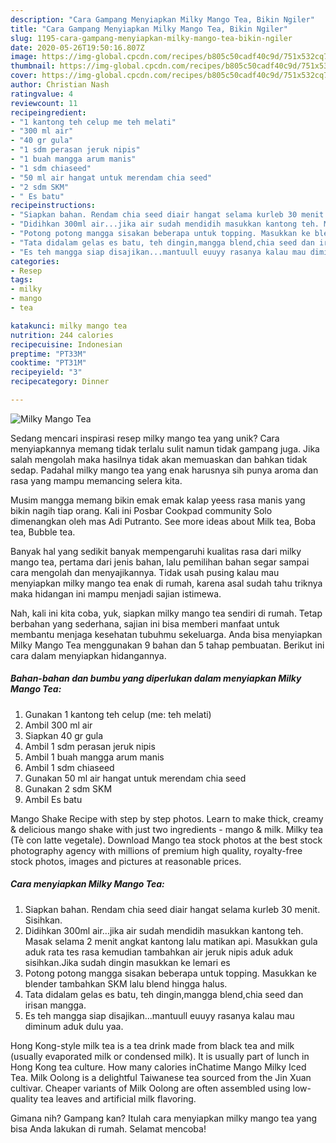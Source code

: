 ```yaml
---
description: "Cara Gampang Menyiapkan Milky Mango Tea, Bikin Ngiler"
title: "Cara Gampang Menyiapkan Milky Mango Tea, Bikin Ngiler"
slug: 1195-cara-gampang-menyiapkan-milky-mango-tea-bikin-ngiler
date: 2020-05-26T19:50:16.807Z
image: https://img-global.cpcdn.com/recipes/b805c50cadf40c9d/751x532cq70/milky-mango-tea-foto-resep-utama.jpg
thumbnail: https://img-global.cpcdn.com/recipes/b805c50cadf40c9d/751x532cq70/milky-mango-tea-foto-resep-utama.jpg
cover: https://img-global.cpcdn.com/recipes/b805c50cadf40c9d/751x532cq70/milky-mango-tea-foto-resep-utama.jpg
author: Christian Nash
ratingvalue: 4
reviewcount: 11
recipeingredient:
- "1 kantong teh celup me teh melati"
- "300 ml air"
- "40 gr gula"
- "1 sdm perasan jeruk nipis"
- "1 buah mangga arum manis"
- "1 sdm chiaseed"
- "50 ml air hangat untuk merendam chia seed"
- "2 sdm SKM"
- " Es batu"
recipeinstructions:
- "Siapkan bahan. Rendam chia seed diair hangat selama kurleb 30 menit. Sisihkan."
- "Didihkan 300ml air...jika air sudah mendidih masukkan kantong teh. Masak selama 2 menit angkat kantong lalu matikan api. Masukkan gula aduk rata tes rasa kemudian tambahkan air jeruk nipis aduk aduk sisihkan.Jika sudah dingin masukkan ke lemari es"
- "Potong potong mangga sisakan beberapa untuk topping. Masukkan ke blender tambahkan SKM lalu blend hingga halus."
- "Tata didalam gelas es batu, teh dingin,mangga blend,chia seed dan irisan mangga."
- "Es teh mangga siap disajikan...mantuull euuyy rasanya kalau mau diminum aduk dulu yaa."
categories:
- Resep
tags:
- milky
- mango
- tea

katakunci: milky mango tea 
nutrition: 244 calories
recipecuisine: Indonesian
preptime: "PT33M"
cooktime: "PT31M"
recipeyield: "3"
recipecategory: Dinner

---
```



![Milky Mango Tea](https://img-global.cpcdn.com/recipes/b805c50cadf40c9d/751x532cq70/milky-mango-tea-foto-resep-utama.jpg)

Sedang mencari inspirasi resep milky mango tea yang unik? Cara menyiapkannya memang tidak terlalu sulit namun tidak gampang juga. Jika salah mengolah maka hasilnya tidak akan memuaskan dan bahkan tidak sedap. Padahal milky mango tea yang enak harusnya sih punya aroma dan rasa yang mampu memancing selera kita.

Musim mangga memang bikin emak emak kalap yeess rasa manis yang bikin nagih tiap orang. Kali ini Posbar Cookpad community Solo dimenangkan oleh mas Adi Putranto. See more ideas about Milk tea, Boba tea, Bubble tea.

Banyak hal yang sedikit banyak mempengaruhi kualitas rasa dari milky mango tea, pertama dari jenis bahan, lalu pemilihan bahan segar sampai cara mengolah dan menyajikannya. Tidak usah pusing kalau mau menyiapkan milky mango tea enak di rumah, karena asal sudah tahu triknya maka hidangan ini mampu menjadi sajian istimewa.


Nah, kali ini kita coba, yuk, siapkan milky mango tea sendiri di rumah. Tetap berbahan yang sederhana, sajian ini bisa memberi manfaat untuk membantu menjaga kesehatan tubuhmu sekeluarga. Anda bisa menyiapkan Milky Mango Tea menggunakan 9 bahan dan 5 tahap pembuatan. Berikut ini cara dalam menyiapkan hidangannya.

<!--inarticleads1-->

##### Bahan-bahan dan bumbu yang diperlukan dalam menyiapkan Milky Mango Tea:

1. Gunakan 1 kantong teh celup (me: teh melati)
1. Ambil 300 ml air
1. Siapkan 40 gr gula
1. Ambil 1 sdm perasan jeruk nipis
1. Ambil 1 buah mangga arum manis
1. Ambil 1 sdm chiaseed
1. Gunakan 50 ml air hangat untuk merendam chia seed
1. Gunakan 2 sdm SKM
1. Ambil  Es batu


Mango Shake Recipe with step by step photos. Learn to make thick, creamy &amp; delicious mango shake with just two ingredients - mango &amp; milk. Milky tea (Tè con latte vegetale). Download Mango tea stock photos at the best stock photography agency with millions of premium high quality, royalty-free stock photos, images and pictures at reasonable prices. 

<!--inarticleads2-->

##### Cara menyiapkan Milky Mango Tea:

1. Siapkan bahan. Rendam chia seed diair hangat selama kurleb 30 menit. Sisihkan.
1. Didihkan 300ml air...jika air sudah mendidih masukkan kantong teh. Masak selama 2 menit angkat kantong lalu matikan api. Masukkan gula aduk rata tes rasa kemudian tambahkan air jeruk nipis aduk aduk sisihkan.Jika sudah dingin masukkan ke lemari es
1. Potong potong mangga sisakan beberapa untuk topping. Masukkan ke blender tambahkan SKM lalu blend hingga halus.
1. Tata didalam gelas es batu, teh dingin,mangga blend,chia seed dan irisan mangga.
1. Es teh mangga siap disajikan...mantuull euuyy rasanya kalau mau diminum aduk dulu yaa.


Hong Kong-style milk tea is a tea drink made from black tea and milk (usually evaporated milk or condensed milk). It is usually part of lunch in Hong Kong tea culture. How many calories inChatime Mango Milky Iced Tea. Milk Oolong is a delightful Taiwanese tea sourced from the Jin Xuan cultivar. Cheaper variants of Milk Oolong are often assembled using low-quality tea leaves and artificial milk flavoring. 

Gimana nih? Gampang kan? Itulah cara menyiapkan milky mango tea yang bisa Anda lakukan di rumah. Selamat mencoba!
